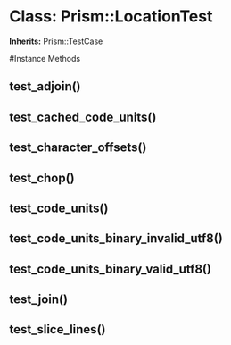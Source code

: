 # Class: Prism::LocationTest
**Inherits:** Prism::TestCase
    




#Instance Methods
## test_adjoin() [](#method-i-test_adjoin)

## test_cached_code_units() [](#method-i-test_cached_code_units)

## test_character_offsets() [](#method-i-test_character_offsets)

## test_chop() [](#method-i-test_chop)

## test_code_units() [](#method-i-test_code_units)

## test_code_units_binary_invalid_utf8() [](#method-i-test_code_units_binary_invalid_utf8)

## test_code_units_binary_valid_utf8() [](#method-i-test_code_units_binary_valid_utf8)

## test_join() [](#method-i-test_join)

## test_slice_lines() [](#method-i-test_slice_lines)

